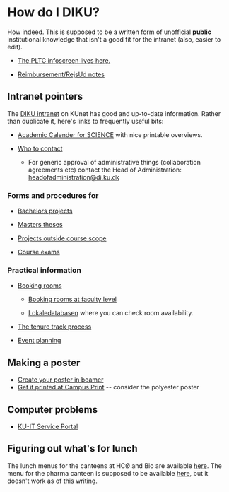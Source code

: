 # How do I DIKU?

How indeed.  This is supposed to be a written form of unofficial
**public** institutional knowledge that isn't a good fit for the
intranet (also, easier to edit).

* [The PLTC infoscreen lives here.](https://github.com/diku-dk/pltc-infoscreen)

* [Reimbursement/RejsUd notes](rejsud.md)

## Intranet pointers

The [DIKU
intranet](https://kunet.ku.dk/faculty-and-department/diku/Pages/default.aspx)
on KUnet has good and up-to-date information.  Rather than duplicate
it, here's links to frequently useful bits:

* [Academic Calender for SCIENCE](https://kunet.ku.dk/faculty-and-department/science/study-administration/academic-calendar/Pages/default.aspx)
  with nice printable overviews.

* [Who to contact](https://kunet.ku.dk/faculty-and-department/diku/contact/Pages/default.aspx)
  - For generic approval of administrative things (collaboration
    agreements etc) contact the Head of Administration:
    <headofadministration@di.ku.dk>

### Forms and procedures for

* [Bachelors projects](https://kunet.ku.dk/faculty-and-department/diku/teaching/projects/bachelorprojects/Pages/bachelorprojects.aspx)

* [Masters theses](https://kunet.ku.dk/faculty-and-department/diku/teaching/projects/masterthesis/Pages/default.aspx)

* [Projects outside course scope](https://kunet.ku.dk/faculty-and-department/diku/teaching/projects/POCS/Pages/default.aspx)

* [Course exams](https://kunet.ku.dk/faculty-and-department/diku/teaching/exam/Pages/default.aspx)


### Practical information

* [Booking rooms](https://kunet.ku.dk/faculty-and-department/diku/buildings_and_facilities/book-rooms/Pages/default.aspx)

  * [Booking rooms at faculty level](https://kunet.ku.dk/fakultet-og-institut/science/bygninger-service/lokaleadministration/Sider/default.aspx)

  * [Lokaledatabasen](https://skema.ku.dk/ku2122/dk/room.htm) where you can check room availability.

* [The tenure track process](https://kunet.ku.dk/faculty-and-department/diku/human_resources/tenure-track/Pages/default.aspx)

* [Event planning](https://kunet.ku.dk/faculty-and-department/diku/event-planning/Pages/default.aspx)

## Making a poster

  * [Create your poster in beamer](conference_poster/)
  * [Get it printed at Campus Print](https://campusprint.ku.dk/) -- consider the polyester poster

## Computer problems

* [KU-IT Service Portal](https://serviceportal.ku.dk/)

## Figuring out what's for lunch

The lunch menus for the canteens at HCØ and Bio are available
[here](https://www.foodandco.dk/besog-os-her/restauranter/ku/norre-campus/). The
menu for the pharma canteen is supposed to be available
[here](https://ku-sund.bychartwells.dk/#ath), but it doesn't work as of this
writing.
